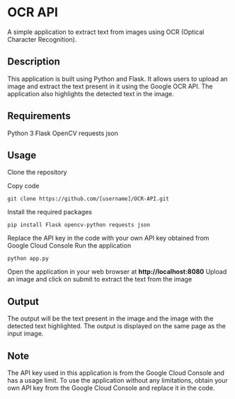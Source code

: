 # OCR API
A simple application to extract text from images using OCR (Optical Character Recognition).

## Description
This application is built using Python and Flask. It allows users to upload an image and extract the text present in it using the Google OCR API. The application also highlights the detected text in the image.

## Requirements
Python 3
Flask
OpenCV
requests
json
## Usage
Clone the repository

Copy code
```
git clone https://github.com/[username]/OCR-API.git
```
Install the required packages
```
pip install Flask opencv-python requests json
```
Replace the API key in the code with your own API key obtained from Google Cloud Console
Run the application
```
python app.py
```
Open the application in your web browser at **http://localhost:8080**
Upload an image and click on submit to extract the text from the image
## Output
The output will be the text present in the image and the image with the detected text highlighted. The output is displayed on the same page as the input image.

## Note
The API key used in this application is from the Google Cloud Console and has a usage limit. To use the application without any limitations, obtain your own API key from the Google Cloud Console and replace it in the code.




